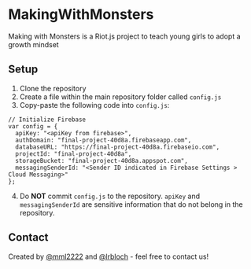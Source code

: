 # MakingWithMonsters
Making with Monsters is a Riot.js project to teach young girls to adopt a growth mindset

## Setup
1. Clone the repository
2. Create a file within the main repository folder called `config.js`
3. Copy-paste the following code into `config.js`:
```
// Initialize Firebase
var config = {
  apiKey: "<apiKey from firebase>",
  authDomain: "final-project-40d8a.firebaseapp.com",
  databaseURL: "https://final-project-40d8a.firebaseio.com",
  projectId: "final-project-40d8a",
  storageBucket: "final-project-40d8a.appspot.com",
  messagingSenderId: "<Sender ID indicated in Firebase Settings > Cloud Messaging>"
};
```
4. Do **NOT** commit `config.js` to the repository. `apiKey` and `messagingSenderId` are sensitive information that do not belong in the repository.

## Contact
Created by [@mml2222](https://github.com/mml2222) and [@lrbloch](https://github.com/lrbloch) - feel free to contact us!
